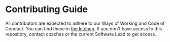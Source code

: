 # Contributing Guide
All contributors are expected to adhere to our Ways of Working and Code of Conduct. You can find these in [the kitchen](https://github.com/CannonCRASH/the_kitchen). If you don't have access to this repository, contact coaches or the current Software Lead to get access.

